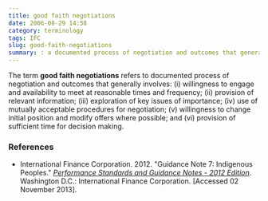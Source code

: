 ```yaml
---
title: good faith negotiations
date: 2006-08-29 14:58
category: terminology
tags: IFC
slug: good-faith-negotiations
summary: : a documented process of negotiation and outcomes that generally involves: willingness to engage;  provision of relevant information; exploration of issues of importance; mutually-acceptable procedures for negotiation;  willingness to change from one's initial position; and sufficient time for decision making.
---
```


The term **good faith negotiations** refers to documented process of negotiation and outcomes that generally involves: (i) willingness to engage and availability to meet at reasonable times and frequency; (ii) provision of relevant information; (iii) exploration of key issues of importance; (iv) use of mutually acceptable procedures for negotiation; (v) willingness to change initial position and modify offers where possible; and (vi) provision of sufficient time for decision making.

### References

* International Finance Corporation. 2012. "Guidance Note 7: Indigenous Peoples." *[Performance Standards and Guidance Notes - 2012 Edition](http://www.ifc.org/wps/wcm/connect/50eed180498009f9a89bfa336b93d75f/Updated_GN7-2012.pdf?MOD=AJPERES)*. Washington D.C.: International Finance Corporation. [Accessed 02 November 2013].

